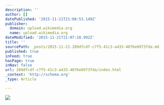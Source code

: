 ```yaml
---
description: ''
author: []
datePublished: '2015-11-21T21:08:53.149Z'
publisher:
  domain: upload.wikimedia.org
  name: upload.wikimedia.org
dateModified: '2015-11-21T21:07:28.992Z'
title: ''
sourcePath: _posts/2015-11-21-289dfcdf-c7f5-41c3-a433-4076e6973fda.md
published: true
inFeed: true
hasPage: true
inNav: false
url: 289dfcdf-c7f5-41c3-a433-4076e6973fda/index.html
_context: 'http://schema.org'
_type: Article

---
```

![](https://upload.wikimedia.org/wikipedia/commons/b/bb/Buildings_in_Downtown_Regina_as_seen_from_Victoria_Park.jpg)